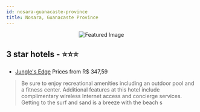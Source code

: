 ```yaml
---
id: nosara-guanacaste-province
title: Nosara, Guanacaste Province
---
```


<center><img src="https://i.travelapi.com/hotels/10000000/9100000/9098300/9098249/aa8e1f89_b.jpg" alt="Featured Image" /></center>


##  3 star hotels - ⭐️⭐️⭐️

-    [Jungle's Edge](https://us.hurb.com/hotels/nosara/jungle-s-edge-JNP-JP312812?cmp=18055) Prices from R$ 347,59
   > Be sure to enjoy recreational amenities including an outdoor pool and a fitness center. Additional features at this hotel include complimentary wireless Internet access and concierge services. Getting to the surf and sand is a breeze with the beach s
